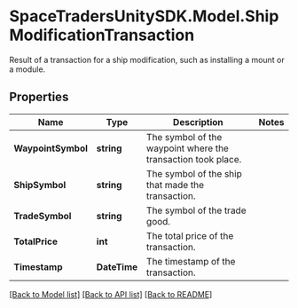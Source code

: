 # SpaceTradersUnitySDK.Model.ShipModificationTransaction
Result of a transaction for a ship modification, such as installing a mount or a module.

## Properties

Name | Type | Description | Notes
------------ | ------------- | ------------- | -------------
**WaypointSymbol** | **string** | The symbol of the waypoint where the transaction took place. | 
**ShipSymbol** | **string** | The symbol of the ship that made the transaction. | 
**TradeSymbol** | **string** | The symbol of the trade good. | 
**TotalPrice** | **int** | The total price of the transaction. | 
**Timestamp** | **DateTime** | The timestamp of the transaction. | 

[[Back to Model list]](../README.md#documentation-for-models) [[Back to API list]](../README.md#documentation-for-api-endpoints) [[Back to README]](../README.md)

